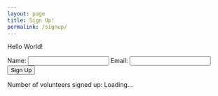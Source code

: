 ```yaml
---
layout: page
title: Sign Up!
permalink: /signup/
---
```

  Hello World!
  
<form id="volunteerForm" class="recruitForm">
    <label for="name">Name:</label>
    <input type="text" id="name" name="name" required>
    <label for="email">Email:</label>
    <input type="email" id="email" name="email" required>
    <button type="submit">Sign Up</button>
</form>
<div id="message"></div>
<div id="count">
    <p>Number of volunteers signed up: <span id="volunteerCount">Loading...</span></p>
</div>
<script src="https://code.jquery.com/jquery-3.7.0.min.js" integrity="sha256-2Pmvv0kuTBOenSvLm6bvfBSSHrUJ+3A7x6P5Ebd07/g=" crossorigin="anonymous"></script>
<script>
    const volunteerCountElement = $('#volunteerCount');
    async function updateVolunteerCount() {
        const url = 'https://script.google.com/macros/s/AKfycbwoTfFf7cq4gkjZfKgBlgG5GnlUMe2grZLD_Ka_yAfZVETyDg5SjHslrOAE5cExZxr5aQ/exec'; // The URL of your deployed volunteer count web app
        try {
            const count = await $.get(url);
            volunteerCountElement.text(count);
        } catch (error) {
            volunteerCountElement.text('Error fetching volunteer count.');
        }
    }
    $(document).ready(function () {
        //style the inputs
        $('#volunteerForm').submit(async function (event) {
        event.preventDefault();
        const name = $('#name').val();
        const email = $('#email').val();
        const url = 'https://script.google.com/macros/s/AKfycbzXmYCuNi5zXs2R3WHBbfTF8zvzjI30PKsnyRQFRmofqJYVy1lL0ByEcA-3_Tqz1ejvuQ/exec'; // The URL of your deployed web app
        try {
            const response = await $.post(url, {
                name: name,
                email: email
            });
            if (response === "Volunteer added successfully.") {
                $('#message').text(response);
                $('#volunteerForm')[0].reset();
                updateVolunteerCount(); // Update the count after successful submission
            } else {
                $('#message').text('Error submitting the form.');
            }
        } catch (error) {
            $('#message').text('Error submitting the form.');
        }
    });
    updateVolunteerCount(); // Update the count when the page loads
});

</script>